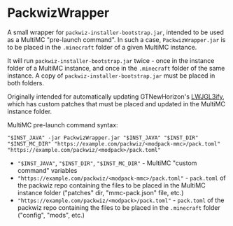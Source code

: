 # PackwizWrapper

A small wrapper for `packwiz-installer-bootstrap.jar`, intended to be used as a MultiMC "pre-launch command". In such a case, `PackwizWrapper.jar` is to be placed in the `.minecraft` folder of a given MultiMC instance.

It will run `packwiz-installer-bootstrap.jar` twice - once in the instance folder of a MultiMC instance, and once in the `.minecraft` folder of the same instance. A copy of `packwiz-installer-bootstrap.jar` must be placed in both folders.

Originally intended for automatically updating GTNewHorizon's [LWJGL3ify](https://github.com/GTNewHorizons/lwjgl3ify), which has custom patches that must be placed and updated in the MultiMC instance folder.

MultiMC pre-launch command syntax:
```
"$INST_JAVA" -jar PackwizWrapper.jar "$INST_JAVA" "$INST_DIR" "$INST_MC_DIR" "https://example.com/packwiz/<modpack-mmc>/pack.toml" "https://example.com/packwiz/<modpack>/pack.toml"
```

- `"$INST_JAVA"`, `"$INST_DIR"`, `"$INST_MC_DIR"` - MultiMC "custom command" variables
- `"https://example.com/packwiz/<modpack-mmc>/pack.toml"` - `pack.toml` of the packwiz repo containing the files to be placed in the MultiMC instance folder ("patches" dir, "mmc-pack.json" file, etc.)
- `"https://example.com/packwiz/<modpack>/pack.toml"` - `pack.toml` of the packwiz repo containing the files to be placed in the `.minecraft` folder ("config", "mods", etc.)
